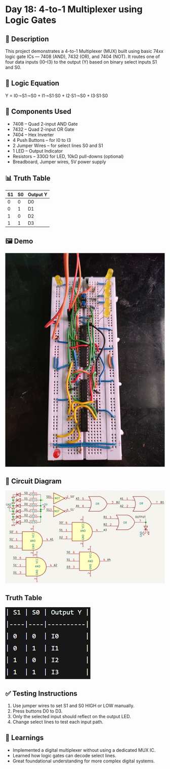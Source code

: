 # Day 18: 4-to-1 Multiplexer using Logic Gates

## 🔎 Description
This project demonstrates a 4-to-1 Multiplexer (MUX) built using basic 74xx logic gate ICs — 7408 (AND), 7432 (OR), and 7404 (NOT). It routes one of four data inputs (I0–I3) to the output (Y) based on binary select inputs S1 and S0.

## 🧠 Logic Equation
Y = I0·~S1·~S0 + I1·~S1·S0 + I2·S1·~S0 + I3·S1·S0

## 🧰 Components Used
- 7408 – Quad 2-input AND Gate
- 7432 – Quad 2-input OR Gate
- 7404 – Hex Inverter
- 4 Push Buttons – for I0 to I3
- 2 Jumper Wires – for select lines S0 and S1
- 1 LED – Output Indicator
- Resistors – 330Ω for LED, 10kΩ pull-downs (optional)
- Breadboard, Jumper wires, 5V power supply

## 📊 Truth Table

| S1 | S0 | Output Y |
|----|----|----------|
| 0  | 0  | D0       |
| 0  | 1  | D1       |
| 1  | 0  | D2       |
| 1  | 1  | D3       |

## 🖼️ Demo

![Demo Breadboard](Demo_Image.jpg)

## 🔌 Circuit Diagram

![Circuit Diagram](Circuit_Diagram.png)

##  Truth Table

![Truth Table](Truth_Table.png)


## ✅ Testing Instructions
1. Use jumper wires to set S1 and S0 HIGH or LOW manually.
2. Press buttons D0 to D3.
3. Only the selected input should reflect on the output LED.
4. Change select lines to test each input path.

## 🧠 Learnings
- Implemented a digital multiplexer without using a dedicated MUX IC.
- Learned how logic gates can decode select lines.
- Great foundational understanding for more complex digital systems.


